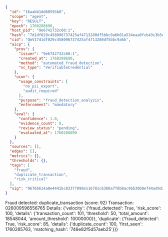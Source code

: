 ```json
{
  "id": "16aabb1dd60593b8",
  "scope": "agent",
  "key": "RESULT",
  "epoch": 1760288690,
  "host_pid": "9e6742732c60:1",
  "hash": "7d1df029c458096737425af4713280df5bbc9a6b01a534eaa0fcb43c3b5e42f3",
  "cid": "QmV17d1df029c458096737425af4713280df5bbc9a6b",
  "aicp": {
    "prov": {
      "issuer": "9e6742732c60:1",
      "created_at": 1760288690,
      "method": "automated_fraud_detection",
      "vc_type": "VerifiableCredential"
    },
    "ucon": {
      "usage_constraints": [
        "no_pii_export",
        "audit_required"
      ],
      "purpose": "fraud_detection_analysis",
      "enforcement": "mandatory"
    },
    "eval": {
      "confidence": 1.0,
      "evidence_count": 0,
      "review_status": "pending",
      "evaluated_at": 1760288690
    }
  },
  "sources": [],
  "edges": [],
  "metrics": {},
  "thresholds": {},
  "tags": [
    "fraud",
    "duplicate_transaction",
    "risk_critical"
  ],
  "sig": "9676b614a0e4441bc83377098e116781c6360a7f8b0ac9bb30b0ef44ad9d3115"
}
```

Fraud detected: duplicate_transaction (score: 92)
Transaction: 026009596556765
Details: {'velocity': {'fraud_detected': True, 'risk_score': 100, 'details': {'transaction_count': 101, 'threshold': 50, 'total_amount': 18548044, 'amount_threshold': 10000000}}, 'duplicate': {'fraud_detected': True, 'risk_score': 85, 'details': {'duplicate_count': 100, 'first_seen': 1760285763, 'matching_hash': '746e82f5d57aeb25'}}}